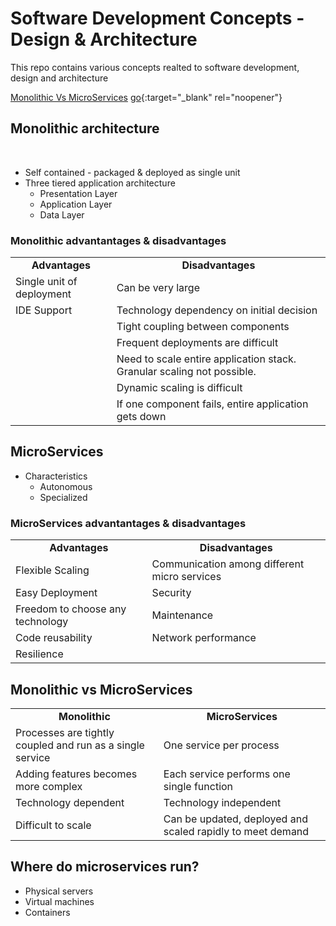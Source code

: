 # Software Development Concepts - Design & Architecture
This repo contains various concepts realted to software development, design and architecture

[Monolithic Vs MicroServices](https://github.com/user/repo/blob/branch/other_file.md)
[go](http://stackoverflow.com){:target="_blank" rel="noopener"}

## Monolithic architecture
<br>

* Self contained - packaged & deployed as single unit
* Three tiered application architecture
  * Presentation Layer
  * Application Layer
  * Data Layer
  
 ### Monolithic advantantages & disadvantages
 <table>
  <tr><td align="center"><b>Advantages</b> </td><td align="center"><b>Disadvantages</b> </td></tr>
  <tr><td>Single unit of deployment</td><td>Can be very large</td></tr>
  <tr><td>IDE Support</td><td>Technology dependency on initial decision</td></tr>
  <tr><td></td><td>Tight coupling between components</td></tr>
  <tr><td></td><td>Frequent deployments are difficult</td></tr>
  <tr><td></td><td>Need to scale entire application stack. Granular scaling not possible.</td></tr>
  <tr><td></td><td>Dynamic scaling is difficult</td></tr>
 <tr><td></td><td>If one component fails, entire application gets down</td></tr>
 </table>
 
 ## MicroServices

* Characteristics
  * Autonomous
  * Specialized

 ### MicroServices advantantages & disadvantages
 <table>
  <tr><td align="center"><b>Advantages</b> </td><td align="center"><b>Disadvantages</b> </td></tr>
  <tr><td>Flexible Scaling</td><td>Communication among different micro services</td></tr>
  <tr><td>Easy Deployment</td><td>Security</td></tr>
  <tr><td>Freedom to choose any technology</td><td>Maintenance</td></tr>
  <tr><td>Code reusability</td><td>Network performance</td></tr>
  <tr><td>Resilience</td><td></td></tr>  
 </table>


## Monolithic vs MicroServices
 <table>
  <tr><td align="center"><b>Monolithic</b> </td><td align="center"><b>MicroServices</b> </td></tr>
  <tr><td>Processes are tightly coupled and run as a single service</td><td>One service per process</td></tr>
  <tr><td>Adding features becomes more complex</td><td>Each service performs one single function</td></tr>
  <tr><td>Technology dependent</td><td>Technology independent</td></tr>
  <tr><td>Difficult to scale</td><td>Can be updated, deployed and scaled rapidly to meet demand</td></tr>
 </table>
 
## Where do microservices run?
  * Physical servers
  * Virtual machines
  * Containers


